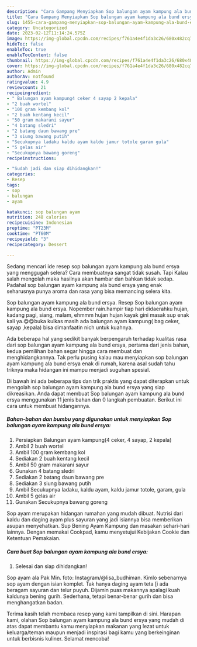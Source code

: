 ```yaml
---
description: "Cara Gampang Menyiapkan Sop balungan ayam kampung ala bund ersya yang Sempurna, Buat Buka Puasa Enak Banget"
title: "Cara Gampang Menyiapkan Sop balungan ayam kampung ala bund ersya yang Sempurna, Buat Buka Puasa Enak Banget"
slug: 1455-cara-gampang-menyiapkan-sop-balungan-ayam-kampung-ala-bund-ersya-yang-sempurna-buat-buka-puasa-enak-banget
category: Uncategorized
date: 2023-02-12T11:14:24.575Z
image: https://img-global.cpcdn.com/recipes/f761a4e4f1da3c26/680x482cq70/sop-balungan-ayam-kampung-ala-bund-ersya-foto-resep-utama.jpg
hideToc: false
enableToc: true
enableTocContent: false
thumbnail: https://img-global.cpcdn.com/recipes/f761a4e4f1da3c26/680x482cq70/sop-balungan-ayam-kampung-ala-bund-ersya-foto-resep-utama.jpg
cover: https://img-global.cpcdn.com/recipes/f761a4e4f1da3c26/680x482cq70/sop-balungan-ayam-kampung-ala-bund-ersya-foto-resep-utama.jpg
author: Admin
authorAv: notfound
ratingvalue: 4.9
reviewcount: 21
recipeingredient:
- " Balungan ayam kampung4 ceker 4 sayap 2 kepala"
- "2 buah wortel"
- "100 gram kembang kol"
- "2 buah kentang kecil"
- "50 gram makarani sayur"
- "4 batang sledri"
- "2 batang daun bawang pre"
- "3 siung bawang putih"
- "Secukupnya ladaku kaldu ayam kaldu jamur totole garam gula"
- "5 gelas air"
- "Secukupnya bawang goreng"
recipeinstructions:

- "Sudah jadi dan siap dihidangkan!"
categories:
- Resep
tags:
- sop
- balungan
- ayam

katakunci: sop balungan ayam 
nutrition: 248 calories
recipecuisine: Indonesian
preptime: "PT23M"
cooktime: "PT60M"
recipeyield: "3"
recipecategory: Dessert

---
```



Sedang mencari ide resep sop balungan ayam kampung ala bund ersya yang menggugah selera? Cara membuatnya sangat tidak susah. Tapi Kalau salah mengolah maka hasilnya akan hambar dan bahkan tidak sedap. Padahal sop balungan ayam kampung ala bund ersya yang enak seharusnya punya aroma dan rasa yang bisa memancing selera kita.


Sop balungan ayam kampung ala bund ersya. Resep Sop balungan ayam kampung ala bund ersya. Nopember rain.hampir tiap hari didaerahku hujan, kadang pagi, siang, malam, ehmmm hujan hujan kayak gini masak sup enak kali ya.😋😋buka kulkas masih ada balungan ayam kampung( bag ceker, sayap ,kepala) bisa dimanfaatin nich untuk kuahnya.

Ada beberapa hal yang sedikit banyak berpengaruh terhadap kualitas rasa dari sop balungan ayam kampung ala bund ersya, pertama dari jenis bahan, kedua pemilihan bahan segar hingga cara membuat dan menghidangkannya. Tak perlu pusing kalau mau menyiapkan sop balungan ayam kampung ala bund ersya enak di rumah, karena asal sudah tahu triknya maka hidangan ini mampu menjadi suguhan spesial.


Di bawah ini ada beberapa tips dan trik praktis yang dapat diterapkan untuk mengolah sop balungan ayam kampung ala bund ersya yang siap dikreasikan. Anda dapat membuat Sop balungan ayam kampung ala bund ersya menggunakan 11 jenis bahan dan 0 langkah pembuatan. Berikut ini cara untuk membuat hidangannya.

<!--inarticleads1-->

##### Bahan-bahan dan bumbu yang digunakan untuk menyiapkan Sop balungan ayam kampung ala bund ersya:

1. Persiapkan  Balungan ayam kampung(4 ceker, 4 sayap, 2 kepala)
1. Ambil 2 buah wortel
1. Ambil 100 gram kembang kol
1. Sediakan 2 buah kentang kecil
1. Ambil 50 gram makarani sayur
1. Gunakan 4 batang sledri
1. Sediakan 2 batang daun bawang pre
1. Sediakan 3 siung bawang putih
1. Ambil Secukupnya ladaku, kaldu ayam, kaldu jamur totole, garam, gula
1. Ambil 5 gelas air
1. Gunakan Secukupnya bawang goreng


Sop ayam merupakan hidangan rumahan yang mudah dibuat. Nutrisi dari kaldu dan daging ayam plus sayuran yang jadi isiannya bisa memberikan asupan menyehatkan. Sup Bening Ayam Kampung dan masakan sehari-hari lainnya. Dengan memakai Cookpad, kamu menyetujui Kebijakan Cookie dan Ketentuan Pemakaian. 

<!--inarticleads2-->

##### Cara buat Sop balungan ayam kampung ala bund ersya:


1. Selesai dan siap dihidangkan!

Sop ayam ala Pak Min. foto: Instagram/@lisa_budhiman. Kimlo sebenarnya sop ayam dengan isian komplet. Tak hanya daging ayam teta [i ada beragam sayuran dan telur puyuh. Dijamin puas makannya apalagi kuah kaldunya bening gurih. Sederhana, tetapi benar-benar gurih dan bisa menghangatkan badan. 

Terima kasih telah membaca resep yang kami tampilkan di sini. Harapan kami, olahan Sop balungan ayam kampung ala bund ersya yang mudah di atas dapat membantu kamu menyiapkan makanan yang lezat untuk keluarga/teman maupun menjadi inspirasi bagi kamu yang berkeinginan untuk berbisnis kuliner. Selamat mencoba!
